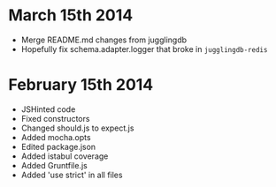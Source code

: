 # March 15th 2014
* Merge README.md changes from jugglingdb
* Hopefully fix schema.adapter.logger that broke in `jugglingdb-redis`

# February 15th 2014
* JSHinted code
* Fixed constructors
* Changed should.js to expect.js
* Added mocha.opts
* Edited package.json
* Added istabul coverage
* Added Gruntfile.js
* Added 'use strict' in all files